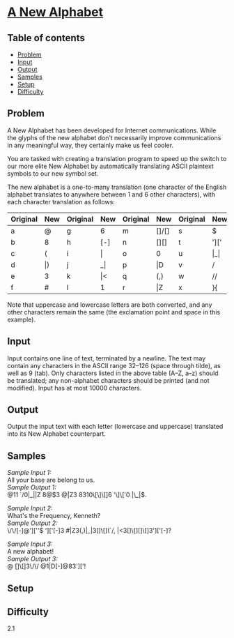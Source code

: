 # [A New Alphabet](https://open.kattis.com/problems/anewalphabet)

## Table of contents

- [Problem](#problem)
- [Input](#input)
- [Output](#output)
- [Samples](#samples)
- [Setup](#setup)
- [Difficulty](#difficulty)

## Problem
A New Alphabet has been developed for Internet communications. While the glyphs of the new alphabet don’t necessarily improve communications in any meaningful way, they certainly make us feel cooler.

You are tasked with creating a translation program to speed up the switch to our more elite New Alphabet by automatically translating ASCII plaintext symbols to our new symbol set.

The new alphabet is a one-to-many translation (one character of the English alphabet translates to anywhere between 1 and 6 other characters), with each character translation as follows:

| Original | New | Original | New | Original | New    | Original | New   | Original | New |
| -------- | --- | -------- | --- | -------- | ------ | -------- | ----- | -------- | --- |
| a        | @   | g        | 6   | m        | []\/[] | s        | $     | y        | '/  | 
| b        | 8   | h        | [-] | n        | []\[]  | t        | ']\[' | z        | 2   | 
| c        | (   | i        | \|  | o        | 0      | u        | \|_\| | 
| d        | \|) | j        | _\| | p        | \|D    | v        | \/    | 
| e        | 3   | k        | \|< | q        | (,)    | w        | \/\/  | 
| f        | #   | l        | 1   | r        | \|Z    | x        | }{    | 

Note that uppercase and lowercase letters are both converted, and any other characters remain the same (the exclamation point and space in this example).

## Input
Input contains one line of text, terminated by a newline. The text may contain any characters in the ASCII range 32–126 (space through tilde), as well as 9 (tab). Only characters listed in the above table (A–Z, a–z) should be translated; any non-alphabet characters should be printed (and not modified). Input has at most 10000 characters.

## Output
Output the input text with each letter (lowercase and uppercase) translated into its New Alphabet counterpart.

## Samples
_Sample Input 1:_ </br>
All your base are belong to us. </br> 
_Sample Output 1:_ </br>
@11 \`/0|\_||Z 8@$3 @|Z3 8310\[\]\[]6 '\]\['0 |\_|$. </br>

_Sample Input 2:_ </br> 
What's the Frequency, Kenneth?</br> 
_Sample Output 2:_ </br>
\\/\\/\[-\]@'\]\[''$ '\]\['\[-\]3 #|Z3\(,\)|\_|3\[\]\\\[\]\(\`/, |<3\[\]\\\[\]\[\]\\\[\]3'\]\['\[-\]? </br>

_Sample Input 3:_ </br>
A new alphabet! </br> 
_Sample Output 3:_ </br>
@ \[\]\\\[\]3\\/\\/ @1|D\[-\]@83'\]\['! </br>

## Setup

## Difficulty
2.1
